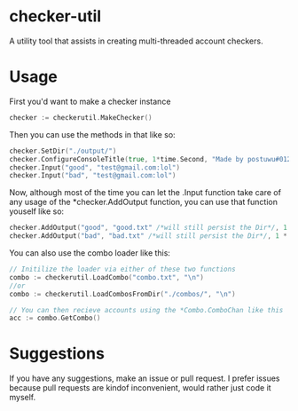# checker-util
A utility tool that assists in creating multi-threaded account checkers.

# Usage
First you'd want to make a checker instance
```go
checker := checkerutil.MakeChecker()
```

Then you can use the methods in that like so:
```go
checker.SetDir("./output/")
checker.ConfigureConsoleTitle(true, 1*time.Second, "Made by postuwu#0123 | CPM {CPM} | {ID:good}/{ID:bad} | Checked {ID:}")
checker.Input("good", "test@gmail.com:lol")
checker.Input("bad", "test@gmail.com:lol")
```

Now, although most of the time you can let the .Input function take care of any usage of the *checker.AddOutput function, you can use that function youself like so:
```go
checker.AddOutput("good", "good.txt" /*will still persist the Dir*/, 1 * time.Second)
checker.AddOutput("bad", "bad.txt" /*will still persist the Dir*/, 1 * time.Second)
```

You can also use the combo loader like this:
```go
// Initilize the loader via either of these two functions
combo := checkerutil.LoadCombo("combo.txt", "\n")
//or
combo := checkerutil.LoadCombosFromDir("./combos/", "\n")

// You can then recieve accounts using the *Combo.ComboChan like this
acc := combo.GetCombo()
```

# Suggestions
If you have any suggestions, make an issue or pull request. I prefer issues because pull requests are kindof inconvenient, would rather just code it myself.